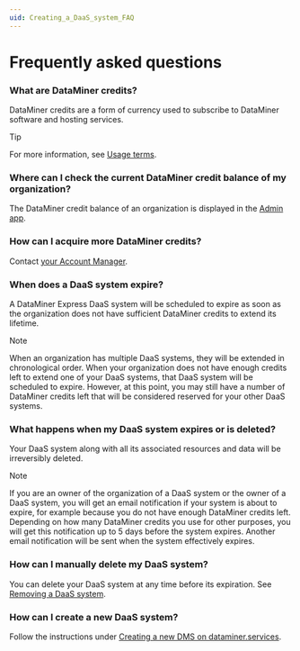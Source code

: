```yaml
---
uid: Creating_a_DaaS_system_FAQ
---
```


# Frequently asked questions

### What are DataMiner credits?

DataMiner credits are a form of currency used to subscribe to DataMiner software and hosting services.

> [!TIP]
> For more information, see [Usage terms](xref:Pricing_Usage_based_service#usage-terms).

### Where can I check the current DataMiner credit balance of my organization?

The DataMiner credit balance of an organization is displayed in the [Admin app](https://admin.dataminer.services/).

### How can I acquire more DataMiner credits?

Contact [your Account Manager](https://community.dataminer.services/get-in-touch/sales-team/).

### When does a DaaS system expire?

A DataMiner Express DaaS system will be scheduled to expire as soon as the organization does not have sufficient DataMiner credits to extend its lifetime.

> [!NOTE]
> When an organization has multiple DaaS systems, they will be extended in chronological order. When your organization does not have enough credits left to extend one of your DaaS systems, that DaaS system will be scheduled to expire. However, at this point, you may still have a number of DataMiner credits left that will be considered reserved for your other DaaS systems.

### What happens when my DaaS system expires or is deleted?

Your DaaS system along with all its associated resources and data will be irreversibly deleted.

> [!NOTE]
> If you are an owner of the organization of a DaaS system or the owner of a DaaS system, you will get an email notification if your system is about to expire, for example because you do not have enough DataMiner credits left. Depending on how many DataMiner credits you use for other purposes, you will get this notification up to 5 days before the system expires. Another email notification will be sent when the system effectively expires.

### How can I manually delete my DaaS system?

You can delete your DaaS system at any time before its expiration. See [Removing a DaaS system](xref:Removing_a_DaaS_system).

### How can I create a new DaaS system?

Follow the instructions under [Creating a new DMS on dataminer.services](xref:Creating_a_DMS_on_dataminer_services).
